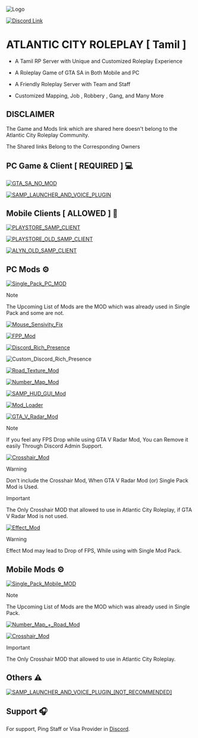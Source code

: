 

![Logo](https://cdn.discordapp.com/attachments/1169999025643200623/1170029175353126972/ACSmallNoBG.png?ex=65578d95&is=65451895&hm=e38f0dd864895ba40371807e702b56d59a0cc9ea71d9adedeb1afadcd20ef46d&)

[![Discord Link](https://img.shields.io/badge/Atlantic%20City%20Roleplay-4e5d94?style=for-the-badge&logo=discord&logoColor=white&label=Join)
](https://discord.gg/u7a5kQRXzX)
# ATLANTIC CITY ROLEPLAY [ Tamil ]

- A Tamil RP Server with Unique and Customized Roleplay Experience

- A Roleplay Game of GTA SA in Both Mobile and PC

- A Friendly Roleplay Server with Team and Staff

- Customized Mapping, Job , Robbery , Gang, and Many More

## DISCLAIMER

The Game and Mods link which are shared here doesn't belong to the Atlantic City Roleplay Community.

The Shared links Belong to the Corresponding Owners
## PC Game & Client [ REQUIRED ] 💻
[![GTA_SA_NO_MOD](https://img.shields.io/badge/GTA_SA_[No_MOD]-blue?style=for-the-badge)](https://sharemods.com/ufmdyj8xgjf7/ACRP_GTA_SA_[_No_Mod_].rar.html)

[![SAMP_LAUNCHER_AND_VOICE_PLUGIN](https://img.shields.io/badge/SAMP_LAUNCHER_AND_VOICE_[RECOMMENDED]-blue?style=for-the-badge)](https://sharemods.com/12i0c07swevh/ACRP_Client_and_Voice_[_Recommended_].rar.html)
## Mobile Clients [ ALLOWED ] 📱

[![PLAYSTORE_SAMP_CLIENT](https://img.shields.io/badge/PLAYSTORE_SAMP_CLIENT-blue?style=for-the-badge)](https://play.google.com/store/apps/details?id=ru.unisamp_mobile.launcher&hl=en_IN&gl=US)

[![PLAYSTORE_OLD_SAMP_CLIENT](https://img.shields.io/badge/PLAYSTORE_OLD_SAMP_CLIENT-blue?style=for-the-badge)](https://github.com/Atlantic-City-Roleplay/Required_Files_SAMP/releases/download/Mobile_Launcher/Playstore.SAMP.Old.Client.apk)

[![ALYN_OLD_SAMP_CLIENT](https://img.shields.io/badge/ALYN_OLD_SAMP_CLIENT-blue?style=for-the-badge)](https://github.com/Atlantic-City-Roleplay/Required_Files_SAMP/releases/download/Mobile_Launcher/Alyn.SAMP.Client.apk)
## PC Mods ⚙️
[![Single_Pack_PC_MOD](https://img.shields.io/badge/Single_Pack_PC_MOD-orange?style=for-the-badge)](https://sharemods.com/3aa9knincf6r/Single_Pack.rar.html)

> [!NOTE]
> The Upcoming List of Mods are the MOD which was already used in Single Pack and some are not.

[![Mouse_Sensivity_Fix](https://img.shields.io/badge/Mouse_Sensivity_Fix-violet?style=for-the-badge&label=Included%20in%20Game%20File&labelColor=green)](https://sharemods.com/woulvcwqw8wu/Sensivity_Fix.rar.html)

[![FPP_Mod](https://img.shields.io/badge/First_Person_View_MOD-violet?style=for-the-badge&label=Included%20in%20Single%20Pack&labelColor=green)](https://sharemods.com/m3tf8mkrj2ch/First_Person_View_Mod.rar.html)

[![Discord_Rich_Presence](https://img.shields.io/badge/Discord_Rich_Presence_[_CUSTOM_]-violet?style=for-the-badge&label=Included%20in%20Game%20File&labelColor=green)](https://github.com/Atlantic-City-Roleplay/Required_Files_SAMP/releases/download/ACRP_Discord_Rich_Presence/ACRP_Discord_Rich_Presence.asi)

![Custom_Discord_Rich_Presence](https://cdn.discordapp.com/attachments/895888713777831946/1197486026105573506/Screenshot_2024-01-18_145743.png?ex=65bb70c4&is=65a8fbc4&hm=672e9f6add8729394cdb4cc2801c25402be2f7f136d837ad6cbf70277eb93811&)

[![Road_Texture_Mod](https://img.shields.io/badge/Road_Texture_MOD-violet?style=for-the-badge&label=Included%20in%20Single%20Pack&labelColor=green)](https://sharemods.com/esr9mtpp3ddw/GTA_SA_Road_Mod.rar.html)

[![Number_Map_Mod](https://img.shields.io/badge/Number_Map_Mod-violet?style=for-the-badge&label=Included%20in%20Single%20Pack&labelColor=green)](https://sharemods.com/7md47cm64ru1/Number_Map.rar.html)

[![SAMP_HUD_GUI_Mod](https://img.shields.io/badge/SAMP_HUD_GUI_Mod-violet?style=for-the-badge&label=Included%20in%20Single%20Pack&labelColor=green)](https://sharemods.com/s50lfbpwded2/SAMP_HD_GUI.rar.html)

[![Mod_Loader](https://img.shields.io/badge/Mod_Loader-violet?style=for-the-badge&label=Included%20in%20Single%20Pack&labelColor=green)](https://sharemods.com/bvnixdw4n3qo/Mod_Loader.rar.html)

[![GTA_V_Radar_Mod](https://img.shields.io/badge/GTA_V_Radar_MOD-violet?style=for-the-badge&label=Included%20in%20Single%20Pack&labelColor=green)](https://sharemods.com/gwnpo2v6uwy6/GTA_V_Radar_Mod.rar.html)

> [!NOTE]
> If you feel any FPS Drop while using GTA V Radar Mod, You can Remove it easily Through Discord Admin Support.

[![Crosshair_Mod](https://img.shields.io/badge/Cross_hair_Mod-violet?style=for-the-badge&label=Not%20Included&labelColor=red)](https://sharemods.com/lix1uz9vti5w/Crosshair_Mod.rar.html)

> [!WARNING]
> Don't include the Crosshair Mod, When GTA V Radar Mod (or) Single Pack Mod is Used.

> [!IMPORTANT]
> The Only Crosshair MOD that allowed to use in Atlantic City Roleplay, if GTA V Radar Mod is not used.

[![Effect_Mod](https://img.shields.io/badge/Effect_MOD-violet?style=for-the-badge&label=Not%20Included&labelColor=red)](https://sharemods.com/bbny0iv22q3h/Effect_Mod.rar.html)

> [!WARNING]
> Effect Mod may lead to Drop of FPS, While using with Single Mod Pack.

## Mobile Mods ⚙️

[![Single_Pack_Mobile_MOD](https://img.shields.io/badge/Single_Pack_Mobile_MOD-orange?style=for-the-badge)](https://sharemods.com/1nbwp2rvle97/ACRP_Mobile_Mod_Single_Pack.zip.html)

> [!NOTE]
> The Upcoming List of Mods are the MOD which was already used in Single Pack.

[![Number_Map_+_Road_Mod](https://img.shields.io/badge/Number_Map_+_Road_Mod-violet?style=for-the-badge&label=Included%20in%20Single%20Pack&labelColor=green)](https://sharemods.com/kak3vvmoroak/ACRP_Mobile_Number_Map___Road_Mod.zip.html)

[![Crosshair_Mod](https://img.shields.io/badge/crosshair_mod-violet?style=for-the-badge&label=Included%20in%20Single%20Pack&labelColor=green)](https://sharemods.com/o0p2tb2r6f3b/ACRP_Mobile_Crosshair_Mod.zip.html)

> [!IMPORTANT]
> The Only Crosshair MOD that allowed to use in Atlantic City Roleplay.
## Others ⚠️

[![SAMP_LAUNCHER_AND_VOICE_PLUGIN_[NOT_RECOMMENDED]](https://img.shields.io/badge/SAMP_LAUNCHER_AND_VOICE_[NOT_RECOMMENDED]-blue?style=for-the-badge)](https://sharemods.com/iuqrixpwzfik/ACRP_Client_and_Voice_[_Not_Recommended_].rar.html)
## Support 🎧

For support, Ping Staff or Visa Provider in [Discord](https://discord.gg/u7a5kQRXzX).
